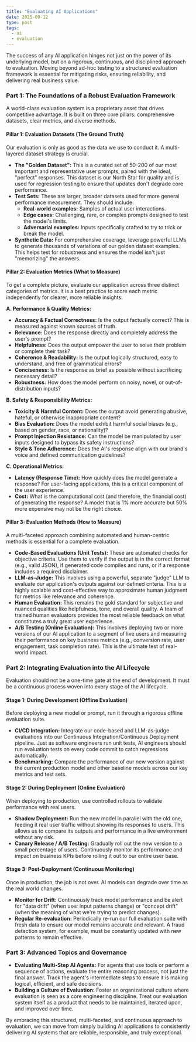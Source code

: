 ```yaml
---
title: "Evaluating AI Applications"
date: 2025-09-12
type: post
tags:
  - ai
  - evaluation
---
```


The success of any AI application hinges not just on the power of its underlying model, but on a rigorous, continuous, and disciplined approach to evaluation. Moving beyond ad-hoc testing to a structured evaluation framework is essential for mitigating risks, ensuring reliability, and delivering real business value.

### Part 1: The Foundations of a Robust Evaluation Framework

A world-class evaluation system is a proprietary asset that drives competitive advantage. It is built on three core pillars: comprehensive datasets, clear metrics, and diverse methods.

#### Pillar 1: Evaluation Datasets (The Ground Truth)

Our evaluation is only as good as the data we use to conduct it. A multi-layered dataset strategy is crucial.

*   **The "Golden Dataset":** This is a curated set of 50-200 of our most important and representative user prompts, paired with the ideal, "perfect" responses. This dataset is our North Star for quality and is used for regression testing to ensure that updates don't degrade core performance.
*   **Test Sets:** These are larger, broader datasets used for more general performance measurement. They should include:
    *   **Real-world examples:** Samples of actual user interactions.
    *   **Edge cases:** Challenging, rare, or complex prompts designed to test the model's limits.
    *   **Adversarial examples:** Inputs specifically crafted to try to trick or break the model.
*   **Synthetic Data:** For comprehensive coverage, leverage powerful LLMs to generate thousands of variations of our golden dataset examples. This helps test for robustness and ensures the model isn't just "memorizing" the answers.

#### Pillar 2: Evaluation Metrics (What to Measure)

To get a complete picture, evaluate our application across three distinct categories of metrics. It is a best practice to score each metric independently for clearer, more reliable insights.

**A. Performance & Quality Metrics:**
*   **Accuracy & Factual Correctness:** Is the output factually correct? This is measured against known sources of truth.
*   **Relevance:** Does the response directly and completely address the user's prompt?
*   **Helpfulness:** Does the output empower the user to solve their problem or complete their task?
*   **Coherence & Readability:** Is the output logically structured, easy to understand, and free of grammatical errors?
*   **Conciseness:** Is the response as brief as possible without sacrificing necessary detail?
*   **Robustness:** How does the model perform on noisy, novel, or out-of-distribution inputs?

**B. Safety & Responsibility Metrics:**
*   **Toxicity & Harmful Content:** Does the output avoid generating abusive, hateful, or otherwise inappropriate content?
*   **Bias Evaluation:** Does the model exhibit harmful social biases (e.g., based on gender, race, or nationality)?
*   **Prompt Injection Resistance:** Can the model be manipulated by user inputs designed to bypass its safety instructions?
*   **Style & Tone Adherence:** Does the AI's response align with our brand's voice and defined communication guidelines?

**C. Operational Metrics:**
*   **Latency (Response Time):** How quickly does the model generate a response? For user-facing applications, this is a critical component of the user experience.
*   **Cost:** What is the computational cost (and therefore, the financial cost) of generating the response? A model that is 1% more accurate but 50% more expensive may not be the right choice.

#### Pillar 3: Evaluation Methods (How to Measure)

A multi-faceted approach combining automated and human-centric methods is essential for a complete evaluation.

*   **Code-Based Evaluations (Unit Tests):** These are automated checks for objective criteria. Use them to verify if the output is in the correct format (e.g., valid JSON), if generated code compiles and runs, or if a response includes a required disclaimer.
*   **LLM-as-Judge:** This involves using a powerful, separate "judge" LLM to evaluate our application's outputs against our defined criteria. This is a highly scalable and cost-effective way to approximate human judgment for metrics like relevance and coherence.
*   **Human Evaluation:** This remains the gold standard for subjective and nuanced qualities like helpfulness, tone, and overall quality. A team of trained human evaluators provides the most reliable feedback on what constitutes a truly great user experience.
*   **A/B Testing (Online Evaluation):** This involves deploying two or more versions of our AI application to a segment of live users and measuring their performance on key business metrics (e.g., conversion rate, user engagement, task completion rate). This is the ultimate test of real-world impact.

### Part 2: Integrating Evaluation into the AI Lifecycle

Evaluation should not be a one-time gate at the end of development. It must be a continuous process woven into every stage of the AI lifecycle.

#### Stage 1: During Development (Offline Evaluation)

Before deploying a new model or prompt, run it through a rigorous offline evaluation suite.
*   **CI/CD Integration:** Integrate our code-based and LLM-as-judge evaluations into our Continuous Integration/Continuous Deployment pipeline. Just as software engineers run unit tests, AI engineers should run evaluation tests on every code commit to catch regressions automatically.
*   **Benchmarking:** Compare the performance of our new version against the current production model and other baseline models across our key metrics and test sets.

#### Stage 2: During Deployment (Online Evaluation)

When deploying to production, use controlled rollouts to validate performance with real users.
*   **Shadow Deployment:** Run the new model in parallel with the old one, feeding it real user traffic without showing its responses to users. This allows us to compare its outputs and performance in a live environment without any risk.
*   **Canary Release / A/B Testing:** Gradually roll out the new version to a small percentage of users. Continuously monitor its performance and impact on business KPIs before rolling it out to our entire user base.

#### Stage 3: Post-Deployment (Continuous Monitoring)

Once in production, the job is not over. AI models can degrade over time as the real world changes.
*   **Monitor for Drift:** Continuously track model performance and be alert for "data drift" (when user input patterns change) or "concept drift" (when the meaning of what we're trying to predict changes).
*   **Regular Re-evaluation:** Periodically re-run our full evaluation suite with fresh data to ensure our model remains accurate and relevant. A fraud detection system, for example, must be constantly updated with new patterns to remain effective.

### Part 3: Advanced Topics and Governance

*   **Evaluating Multi-Step AI Agents:** For agents that use tools or perform a sequence of actions, evaluate the entire reasoning process, not just the final answer. Track the agent's intermediate steps to ensure it is making logical, efficient, and safe decisions.
*   **Building a Culture of Evaluation:** Foster an organizational culture where evaluation is seen as a core engineering discipline. Treat our evaluation system itself as a product that needs to be maintained, iterated upon, and improved over time.

By embracing this structured, multi-faceted, and continuous approach to evaluation, we can move from simply building AI applications to consistently delivering AI systems that are reliable, responsible, and truly exceptional.
